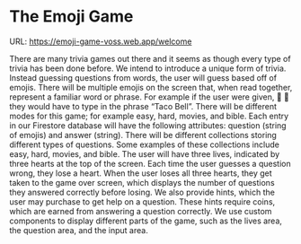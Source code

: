 # The Emoji Game

URL: https://emoji-game-voss.web.app/welcome

There are many trivia games out there and it seems as though every type of trivia has been done before. We intend to introduce a unique form of trivia. Instead guessing questions from words, the user will guess based off of emojis. There will be multiple emojis on the screen that, when read together, represent a familiar word or phrase. For example if the user were given, 🌮 🔔 they would have to type in the phrase “Taco Bell”. There will be different modes for this game; for example easy, hard, movies, and bible. Each entry in our Firestore database will have the following attributes: question (string of emojis) and answer (string). There will be different collections storing different types of questions. Some examples of these collections include easy, hard, movies, and bible.  The user will have three lives, indicated by three hearts at the top of the screen. Each time the user guesses a question wrong, they lose a heart. When the user loses all three hearts, they get taken to the game over screen, which displays the number of questions they answered correctly before losing. We also provide hints, which the user may purchase to get help on a question. These hints require coins, which are earned from answering a question correctly. We use custom components to display different parts of the game, such as the lives area, the question area, and the input area. 
